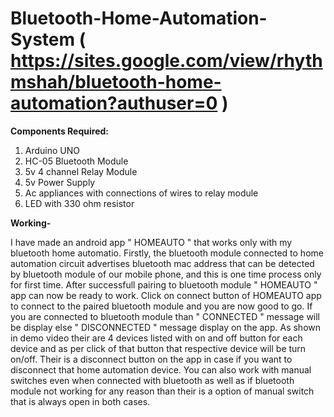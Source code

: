 # Bluetooth-Home-Automation-System ( https://sites.google.com/view/rhythmshah/bluetooth-home-automation?authuser=0 )

**Components Required:**
1. Arduino UNO
2. HC-05 Bluetooth Module
3.  5v 4 channel Relay Module
4.  5v Power Supply
5.  Ac appliances with connections of wires to relay module
6.  LED with 330 ohm resistor

**Working-**

I have made an android app " HOMEAUTO " that works only with my bluetooth home automatio. Firstly, the bluetooth module connected to home automation circuit advertises bluetooth mac address that can be detected by bluetooth module of our mobile phone, and this is one time process only for first time. After successfull pairing to bluetooth module " HOMEAUTO " app can now be ready to work. Click on connect button of HOMEAUTO app to connect to the paired bluetooth module and you are now good to go. If you are connected to bluetooth module than " CONNECTED " message will be display else " DISCONNECTED " message display on the app. As shown in demo video their are 4 devices listed with on and off button for each device and as per click of that button that respective device will be turn on/off. Their is a disconnect button on the app in case if you want to disconnect that home automation device. You can also work with manual switches even when connected with bluetooth as well as if bluetooth module not working for any reason than their is a option of manual switch that is always open in both cases.
